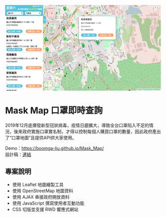 ![image](images/mask-map.png "Mask_Map")
# Mask Map 口罩即時查詢

2019年12月底爆發新型冠狀病毒，疫情日趨擴大，導致全台口罩陷入不足的情況，後來政府實施口罩實名制，才得以控制每個人購買口罩的數量，因此政府產出了“口罩地圖”且提供API供大家使用。

Demo：https://boomga-liu.github.io/Mask_Map/ <br>
設計稿：[連結](https://challenge.thef2e.com/user/2259?schedule=4452#works-4452)

## 專案說明
* 使用 Leaflet 地圖繪製工具
* 使用 OpenStreetMap 地圖資料
* 使用 AJAX 串接政府開放資料
* 使用 JavaScript 撰寫使用者互動功能
* CSS 切版並支援 RWD 響應式網站
